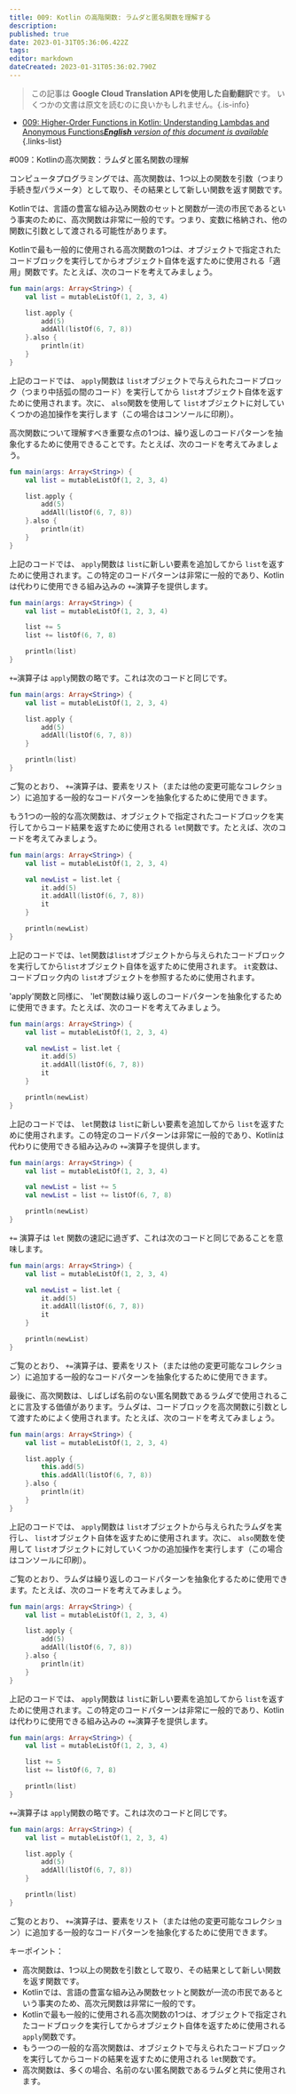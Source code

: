 ```yaml
---
title: 009: Kotlin の高階関数: ラムダと匿名関数を理解する
description: 
published: true
date: 2023-01-31T05:36:06.422Z
tags: 
editor: markdown
dateCreated: 2023-01-31T05:36:02.790Z
---
```


> この記事は **Google Cloud Translation APIを使用した自動翻訳**です。
いくつかの文書は原文を読むのに良いかもしれません。{.is-info}
- [009: Higher-Order Functions in Kotlin: Understanding Lambdas and Anonymous Functions***English** version of this document is available*](/en/Knowledge-base/Kotlin/Learning/009-higher-order-functions-in-kotlin-understanding-lambdas-and-anonymous-functions)
{.links-list}


#009：Kotlinの高次関数：ラムダと匿名関数の理解

コンピュータプログラミングでは、高次関数は、1つ以上の関数を引数（つまり手続き型パラメータ）として取り、その結果として新しい関数を返す関数です。

Kotlinでは、言語の豊富な組み込み関数のセットと関数が一流の市民であるという事実のために、高次関数は非常に一般的です。つまり、変数に格納され、他の関数に引数として渡される可能性があります。

Kotlinで最も一般的に使用される高次関数の1つは、オブジェクトで指定されたコードブロックを実行してからオブジェクト自体を返すために使用される「適用」関数です。たとえば、次のコードを考えてみましょう。

```kotlin
fun main(args: Array<String>) {
    val list = mutableListOf(1, 2, 3, 4)

    list.apply {
        add(5)
        addAll(listOf(6, 7, 8))
    }.also {
        println(it)
    }
}
```

上記のコードでは、 `apply`関数は `list`オブジェクトで与えられたコードブロック（つまり中括弧の間のコード）を実行してから `list`オブジェクト自体を返すために使用されます。次に、 `also`関数を使用して `list`オブジェクトに対していくつかの追加操作を実行します（この場合はコンソールに印刷）。

高次関数について理解すべき重要な点の1つは、繰り返しのコードパターンを抽象化するために使用できることです。たとえば、次のコードを考えてみましょう。

```kotlin
fun main(args: Array<String>) {
    val list = mutableListOf(1, 2, 3, 4)

    list.apply {
        add(5)
        addAll(listOf(6, 7, 8))
    }.also {
        println(it)
    }
}
```

上記のコードでは、 `apply`関数は `list`に新しい要素を追加してから `list`を返すために使用されます。この特定のコードパターンは非常に一般的であり、Kotlinは代わりに使用できる組み込みの `+=`演算子を提供します。

```kotlin
fun main(args: Array<String>) {
    val list = mutableListOf(1, 2, 3, 4)

    list += 5
    list += listOf(6, 7, 8)

    println(list)
}
```

`+=`演算子は `apply`関数の略です。これは次のコードと同じです。

```kotlin
fun main(args: Array<String>) {
    val list = mutableListOf(1, 2, 3, 4)

    list.apply {
        add(5)
        addAll(listOf(6, 7, 8))
    }

    println(list)
}
```

ご覧のとおり、 `+=`演算子は、要素をリスト（または他の変更可能なコレクション）に追加する一般的なコードパターンを抽象化するために使用できます。

もう1つの一般的な高次関数は、オブジェクトで指定されたコードブロックを実行してからコード結果を返すために使用される `let`関数です。たとえば、次のコードを考えてみましょう。

```kotlin
fun main(args: Array<String>) {
    val list = mutableListOf(1, 2, 3, 4)

    val newList = list.let {
        it.add(5)
        it.addAll(listOf(6, 7, 8))
        it
    }

    println(newList)
}
```

上記のコードでは、`let`関数は`list`オブジェクトから与えられたコードブロックを実行してから`list`オブジェクト自体を返すために使用されます。 `it`変数は、コードブロック内の `list`オブジェクトを参照するために使用されます。

'apply'関数と同様に、 'let'関数は繰り返しのコードパターンを抽象化するために使用できます。たとえば、次のコードを考えてみましょう。

```kotlin
fun main(args: Array<String>) {
    val list = mutableListOf(1, 2, 3, 4)

    val newList = list.let {
        it.add(5)
        it.addAll(listOf(6, 7, 8))
        it
    }

    println(newList)
}
```

上記のコードでは、 `let`関数は `list`に新しい要素を追加してから `list`を返すために使用されます。この特定のコードパターンは非常に一般的であり、Kotlinは代わりに使用できる組み込みの `+=`演算子を提供します。

```kotlin
fun main(args: Array<String>) {
    val list = mutableListOf(1, 2, 3, 4)

    val newList = list += 5
    val newList = list += listOf(6, 7, 8)

    println(newList)
}
```

`+=` 演算子は `let` 関数の速記に過ぎず、これは次のコードと同じであることを意味します。

```kotlin
fun main(args: Array<String>) {
    val list = mutableListOf(1, 2, 3, 4)

    val newList = list.let {
        it.add(5)
        it.addAll(listOf(6, 7, 8))
        it
    }

    println(newList)
}
```

ご覧のとおり、 `+=`演算子は、要素をリスト（または他の変更可能なコレクション）に追加する一般的なコードパターンを抽象化するために使用できます。

最後に、高次関数は、しばしば名前のない匿名関数であるラムダで使用されることに言及する価値があります。ラムダは、コードブロックを高次関数に引数として渡すためによく使用されます。たとえば、次のコードを考えてみましょう。

```kotlin
fun main(args: Array<String>) {
    val list = mutableListOf(1, 2, 3, 4)

    list.apply {
        this.add(5)
        this.addAll(listOf(6, 7, 8))
    }.also {
        println(it)
    }
}
```

上記のコードでは、 `apply`関数は `list`オブジェクトから与えられたラムダを実行し、 `list`オブジェクト自体を返すために使用されます。次に、 `also`関数を使用して `list`オブジェクトに対していくつかの追加操作を実行します（この場合はコンソールに印刷）。

ご覧のとおり、ラムダは繰り返しのコードパターンを抽象化するために使用できます。たとえば、次のコードを考えてみましょう。

```kotlin
fun main(args: Array<String>) {
    val list = mutableListOf(1, 2, 3, 4)

    list.apply {
        add(5)
        addAll(listOf(6, 7, 8))
    }.also {
        println(it)
    }
}
```

上記のコードでは、 `apply`関数は `list`に新しい要素を追加してから `list`を返すために使用されます。この特定のコードパターンは非常に一般的であり、Kotlinは代わりに使用できる組み込みの `+=`演算子を提供します。

```kotlin
fun main(args: Array<String>) {
    val list = mutableListOf(1, 2, 3, 4)

    list += 5
    list += listOf(6, 7, 8)

    println(list)
}
```

`+=`演算子は `apply`関数の略です。これは次のコードと同じです。

```kotlin
fun main(args: Array<String>) {
    val list = mutableListOf(1, 2, 3, 4)

    list.apply {
        add(5)
        addAll(listOf(6, 7, 8))
    }

    println(list)
}
```

ご覧のとおり、 `+=`演算子は、要素をリスト（または他の変更可能なコレクション）に追加する一般的なコードパターンを抽象化するために使用できます。

キーポイント：
- 高次関数は、1つ以上の関数を引数として取り、その結果として新しい関数を返す関数です。
- Kotlinでは、言語の豊富な組み込み関数セットと関数が一流の市民であるという事実のため、高次元関数は非常に一般的です。
- Kotlinで最も一般的に使用される高次関数の1つは、オブジェクトで指定されたコードブロックを実行してからオブジェクト自体を返すために使用される `apply`関数です。
- もう一つの一般的な高次関数は、オブジェクトで与えられたコードブロックを実行してからコードの結果を返すために使用される `let`関数です。
- 高次関数は、多くの場合、名前のない匿名関数であるラムダと共に使用されます。
